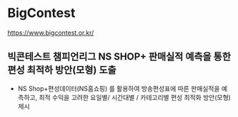 # BigContest

https://www.bigcontest.or.kr/

## 빅콘테스트 챔피언리그 NS SHOP+ 판매실적 예측을 통한 편성 최적하 방안(모형) 도출
- NS Shop+편성데이터(NS홈쇼핑) 를 활용하여 방송편성표에 따른 판매실적을 예측하고, 최적 수익을 고려한 요일별/ 시간대별 / 카테고리별 편성 최적화 방안(모형) 제시


